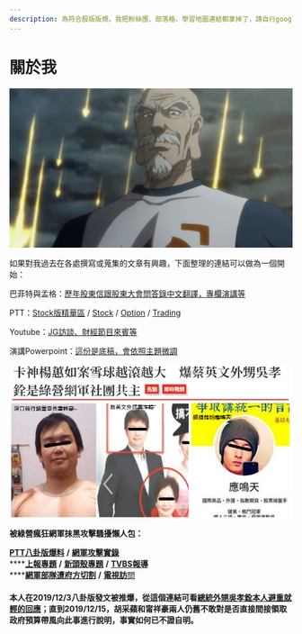 ```yaml
---
description: 為符合股版版規，我把粉絲團、部落格、學習地圖連結都拿掉了，請自行google
---
```


# 關於我

![&#x5E0C;&#x671B;&#x5927;&#x5BB6;&#x5728;&#x81EA;&#x5DF1;&#x64C5;&#x9577;&#x7684;&#x9818;&#x57DF;&#xFF0C;&#x90FD;&#x62B1;&#x6301;&#x5C3C;&#x7279;&#x7F85;&#x935B;&#x934A;&#x611F;&#x8B1D;&#x6B63;&#x62F3;&#x7684;&#x7CBE;&#x795E;](.gitbook/assets/maxresdefault.jpg)

如果對我過去在各處撰寫或蒐集的文章有興趣，下面整理的連結可以做為一個開始：

巴菲特與孟格：[歷年股東信跟股東大會問答錄中文翻譯，專欄演講等](https://sites.google.com/view/buffett)

PTT：[Stock版精華區](https://www.ptt.cc/man/Stock/D2A8/D23/index.html) / [Stock](https://www.ptt.cc/bbs/Stock/search?q=author%3Astasis) / [Option](https://www.ptt.cc/bbs/Option/search?q=author%3Astasis) / [Trading](https://www.ptt.cc/bbs/Trading/search?q=author%3Astasis)  
  
Youtube：[JG訪談、財經節目來賓等](https://www.youtube.com/user/stasischen/playlists)

演講Powerpoint：[這份是底稿，會依照主題微調](https://drive.google.com/file/d/1vHzdyiclJ1MPPn1RUZivPKWWBmKELPwg/view)

![&#x6050;&#x6016;&#x7684;&#x7DA0;&#x71DF;&#x7DB2;&#x8ECD;](.gitbook/assets/78952596_2934270306594733_2439451869764911104_n.png)

**被綠營瘋狂網軍抹黑攻擊騷擾懶人包：**  
  
[**PTT八卦版爆料**](https://www.ptt.cc/bbs/Gossiping/M.1575379262.A.AA0.html?fbclid=IwAR1MzlmS-N9D4Ue7roomloeLuZUISl8F_mZFIHNDdQXJ9V82wZwM9tlleko) **/** [**網軍攻擊實錄**](https://l.facebook.com/l.php?u=https%3A%2F%2Fwww.ptt.cc%2Fbbs%2FGossiping%2FM.1575469111.A.82E.html%3Ffbclid%3DIwAR2Ej3Eoc7T0LSal1O-2ZM8p5oogJHZhTNUYzJ9ahcF6Zr3dY6VWoAT4boo&h=AT2W-TtoXZw6HbZJssOC77e9cID1lh9pxs7MFMFx8DBHR34WoMkdlB-y-BUca4-vVfzimhoHtHA1Ghlo4POuGCe251igbWnVlY-m4HQd6Va87frDZrJj19lMydPXtsqsHuc)  
****[**上報專題**](https://l.facebook.com/l.php?u=https%3A%2F%2Fwww.upmedia.mg%2Fnews_info.php%3FSerialNo%3D76736%26fbclid%3DIwAR2EHlcyXaOkefUeJJG7vIpiYfZeTk6N2bZ1DfzAIklJt94qv28bzyQyoGg&h=AT0uyzxNmNoDuy3FeFDzZqCw9azACTs7fVftb0sRHYOQK4A5wBCt5ydbODC3t0Eq6pg6zQqX_yJ_3C7BqTkhuywzNtIlBlXQzRlbV2RoSnc_UGVdJoxhCVyMjmEbEvMRuDA) **/** [**新頭殼專題**](https://newtalk.tw/news/view/2019-12-04/335734?fbclid=IwAR1COUbGkUibduJSgkw85OyUxZsmk_dXkvPV4v-ddTv4rPNim36KojwaRI4) **/** [**TVBS報導**](https://news.tvbs.com.tw/politics/1243931?fbclid=IwAR2CPoKrurTCKfD1hP8aqrQMVx_SY5fV7OoFlGQrWipimNh46hyaUaKcBxM)  
****[**網軍部隊遭府方切割**](https://www.ettoday.net/news/20191204/1594507.htm?fbclid=IwAR3WXflmG5ObLYU87ATrpnjorpYkp5n1VpltvC5Jn5W-pKM2t8ajheKgTio) **/** [**電視訪**問](https://www.facebook.com/mktsurvivalkit/videos/2917512468259323/)

#### 本人在2019/12/3八卦版發文被推爆，從這個連結可看[總統外甥吳孝銓本人避重就輕的回應](https://l.facebook.com/l.php?u=https%3A%2F%2Fwww.ptt.cc%2Fbbs%2FGossiping%2FM.1575383552.A.57F.html%3Ffbclid%3DIwAR0QCSLct8O-EQ8j3gW4c6NGwrDWnZUtWKJauZYiyDjYW_5fVQH1ZBCdChg&h=AT2bAglemZH-oJhIALXxb_HTb468OsZc2XDvoZhkOhQF_SJdGA7HeS6ZO5d8C0pgqZW2bz8Wwxkiqex4Igp88AH31WYMZCoizgsTalIGNw5LTO8lVD9AgW7zoDGl4O_5wAc)；直到2019/12/15，胡采蘋和甯祥豪兩人仍舊不敢對是否直接間接領取政府預算帶風向此事進行說明，事實如何已不證自明。



